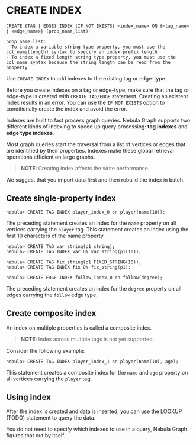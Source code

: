 # CREATE INDEX

```ngql
CREATE {TAG | EDGE} INDEX [IF NOT EXISTS] <index_name> ON {<tag_name> | <edge_name>} (prop_name_list)

prop_name_list:
- To index a variable string type property, you must use the col_name(length) syntax to specify an index prefix length
- To index a fixed length string type property, you must use the col_name syntax because the string length can be read from the property
```

Use `CREATE INDEX` to add indexes to the existing tag or edge-type.

Before you create indexes on a tag or edge-type, make sure that the tag or edge-type is created with `CREATE TAG/EDGE` statement. Creating an existent index results in an error. You can use the `IF NOT EXISTS` option to conditionally create the index and avoid the error.

Indexes are built to fast process graph queries. Nebula Graph supports two different kinds of indexing to speed up query processing: **tag indexes** and **edge type indexes**.

Most graph queries start the traversal from a list of vertices or edges that are identified by their properties. Indexes make these global retrieval operations efficient on large graphs.

> **NOTE**: Creating index affects the write performance.

We suggest that you import data first and then rebuild the index in batch.

## Create single-property index

```ngql
nebula> CREATE TAG INDEX player_index_0 on player(name(10));
```

The preceding statement creates an index for the `name` property on all vertices carrying the `player` tag. This statement creates an index using the first 10 characters of the name property.

```ngql
nebula> CREATE TAG var_string(p1 string);
nebula> CREATE TAG INDEX var ON var_string(p1(10));

nebula> CREATE TAG fix_string(p1 FIXED_STRING(10));
nebula> CREATE TAG INDEX fix ON fix_string(p1);
```

```ngql
nebula> CREATE EDGE INDEX follow_index_0 on follow(degree);
```

The preceding statement creates an index for the `degree` property on all edges carrying the `follow` edge type.

## Create composite index

An index on multiple properties is called a composite index.

> **NOTE**: Index across multiple tags is not yet supported.

Consider the following example:

```ngql
nebula> CREATE TAG INDEX player_index_1 on player(name(10), age);
```

This statement creates a composite index for the `name` and `age` property on all vertices carrying the `player` tag.

## Using index

After the index is created and data is inserted, you can use the [LOOKUP]() (TODO) statement to query the data.

You do not need to specify which indexes to use in a query, Nebula Graph figures that out by itself.
